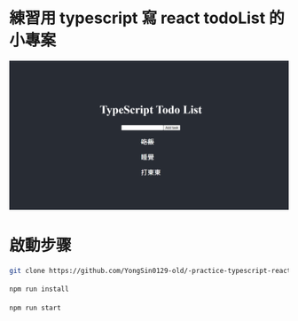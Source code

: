 # 練習用 typescript 寫 react todoList 的小專案

![image](./public/homepage.png)

# **啟動步骤**

```sh
git clone https://github.com/YongSin0129-old/-practice-typescript-react-todolist.git

npm run install

npm run start
```

